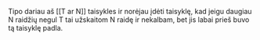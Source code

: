 Tipo dariau aš [[T ar N]] taisykles ir norėjau įdėti taisyklę, kad jeigu daugiau N raidžių negul T tai užskaitom N raidę ir nekalbam, bet jis labai prieš buvo tą taisyklę padla.
